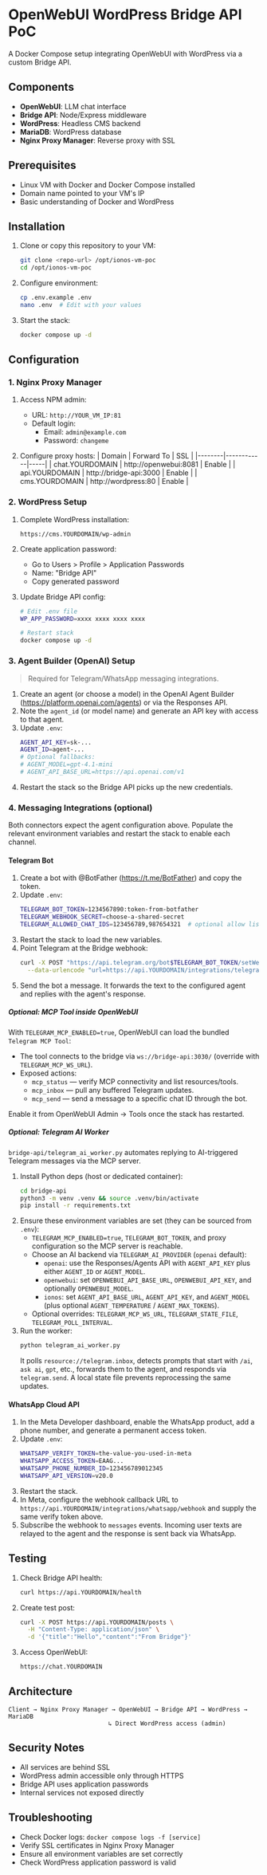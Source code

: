 # OpenWebUI WordPress Bridge API PoC

A Docker Compose setup integrating OpenWebUI with WordPress via a custom Bridge API.

## Components

- **OpenWebUI**: LLM chat interface
- **Bridge API**: Node/Express middleware
- **WordPress**: Headless CMS backend
- **MariaDB**: WordPress database
- **Nginx Proxy Manager**: Reverse proxy with SSL

## Prerequisites

- Linux VM with Docker and Docker Compose installed
- Domain name pointed to your VM's IP
- Basic understanding of Docker and WordPress

## Installation

1. Clone or copy this repository to your VM:
   ```bash
   git clone <repo-url> /opt/ionos-vm-poc
   cd /opt/ionos-vm-poc
   ```

2. Configure environment:
   ```bash
   cp .env.example .env
   nano .env  # Edit with your values
   ```

3. Start the stack:
   ```bash
   docker compose up -d
   ```

## Configuration

### 1. Nginx Proxy Manager

1. Access NPM admin:
   - URL: `http://YOUR_VM_IP:81`
   - Default login: 
     - Email: `admin@example.com`
     - Password: `changeme`

2. Configure proxy hosts:
   | Domain | Forward To | SSL |
   |--------|------------|-----|
   | chat.YOURDOMAIN | http://openwebui:8081 | Enable |
   | api.YOURDOMAIN | http://bridge-api:3000 | Enable |
   | cms.YOURDOMAIN | http://wordpress:80 | Enable |

### 2. WordPress Setup

1. Complete WordPress installation:
   ```
   https://cms.YOURDOMAIN/wp-admin
   ```

2. Create application password:
   - Go to Users > Profile > Application Passwords
   - Name: "Bridge API"
   - Copy generated password

3. Update Bridge API config:
   ```bash
   # Edit .env file
   WP_APP_PASSWORD=xxxx xxxx xxxx xxxx
   
   # Restart stack
   docker compose up -d
   ```

### 3. Agent Builder (OpenAI) Setup

> Required for Telegram/WhatsApp messaging integrations.

1. Create an agent (or choose a model) in the OpenAI Agent Builder (https://platform.openai.com/agents) or via the Responses API.
2. Note the `agent_id` (or model name) and generate an API key with access to that agent.
3. Update `.env`:
   ```bash
   AGENT_API_KEY=sk-...
   AGENT_ID=agent-...
   # Optional fallbacks:
   # AGENT_MODEL=gpt-4.1-mini
   # AGENT_API_BASE_URL=https://api.openai.com/v1
   ```
4. Restart the stack so the Bridge API picks up the new credentials.

### 4. Messaging Integrations (optional)

Both connectors expect the agent configuration above. Populate the relevant environment variables and restart the stack to enable each channel.

#### Telegram Bot

1. Create a bot with @BotFather (https://t.me/BotFather) and copy the token.
2. Update `.env`:
   ```bash
   TELEGRAM_BOT_TOKEN=1234567890:token-from-botfather
   TELEGRAM_WEBHOOK_SECRET=choose-a-shared-secret
   TELEGRAM_ALLOWED_CHAT_IDS=123456789,987654321  # optional allow list
   ```
3. Restart the stack to load the new variables.
4. Point Telegram at the Bridge webhook:
   ```bash
   curl -X POST "https://api.telegram.org/bot$TELEGRAM_BOT_TOKEN/setWebhook" \
     --data-urlencode "url=https://api.YOURDOMAIN/integrations/telegram/webhook?secret=$TELEGRAM_WEBHOOK_SECRET"
   ```
5. Send the bot a message. It forwards the text to the configured agent and replies with the agent's response.

##### Optional: MCP Tool inside OpenWebUI

With `TELEGRAM_MCP_ENABLED=true`, OpenWebUI can load the bundled `Telegram MCP Tool`:

- The tool connects to the bridge via `ws://bridge-api:3030/` (override with `TELEGRAM_MCP_WS_URL`).
- Exposed actions:
  - `mcp_status` — verify MCP connectivity and list resources/tools.
  - `mcp_inbox` — pull any buffered Telegram updates.
  - `mcp_send` — send a message to a specific chat ID through the bot.

Enable it from OpenWebUI Admin → Tools once the stack has restarted.

##### Optional: Telegram AI Worker

`bridge-api/telegram_ai_worker.py` automates replying to AI-triggered Telegram messages via the MCP server.

1. Install Python deps (host or dedicated container):
   ```bash
   cd bridge-api
   python3 -m venv .venv && source .venv/bin/activate
   pip install -r requirements.txt
   ```
2. Ensure these environment variables are set (they can be sourced from `.env`):
   - `TELEGRAM_MCP_ENABLED=true`, `TELEGRAM_BOT_TOKEN`, and proxy configuration so the MCP server is reachable.
   - Choose an AI backend via `TELEGRAM_AI_PROVIDER` (`openai` default):
     - `openai`: use the Responses/Agents API with `AGENT_API_KEY` plus either `AGENT_ID` or `AGENT_MODEL`.
     - `openwebui`: set `OPENWEBUI_API_BASE_URL`, `OPENWEBUI_API_KEY`, and optionally `OPENWEBUI_MODEL`.
     - `ionos`: set `AGENT_API_BASE_URL`, `AGENT_API_KEY`, and `AGENT_MODEL` (plus optional `AGENT_TEMPERATURE` / `AGENT_MAX_TOKENS`).
   - Optional overrides: `TELEGRAM_MCP_WS_URL`, `TELEGRAM_STATE_FILE`, `TELEGRAM_POLL_INTERVAL`.
3. Run the worker:
   ```bash
   python telegram_ai_worker.py
   ```
   It polls `resource://telegram.inbox`, detects prompts that start with `/ai`, `ask ai`, `gpt`, etc., forwards them to the agent, and responds via `telegram.send`. A local state file prevents reprocessing the same updates.

#### WhatsApp Cloud API

1. In the Meta Developer dashboard, enable the WhatsApp product, add a phone number, and generate a permanent access token.
2. Update `.env`:
   ```bash
   WHATSAPP_VERIFY_TOKEN=the-value-you-used-in-meta
   WHATSAPP_ACCESS_TOKEN=EAAG...
   WHATSAPP_PHONE_NUMBER_ID=123456789012345
   WHATSAPP_API_VERSION=v20.0
   ```
3. Restart the stack.
4. In Meta, configure the webhook callback URL to `https://api.YOURDOMAIN/integrations/whatsapp/webhook` and supply the same verify token above.
5. Subscribe the webhook to `messages` events. Incoming user texts are relayed to the agent and the response is sent back via WhatsApp.

## Testing

1. Check Bridge API health:
   ```bash
   curl https://api.YOURDOMAIN/health
   ```

2. Create test post:
   ```bash
   curl -X POST https://api.YOURDOMAIN/posts \
     -H "Content-Type: application/json" \
     -d '{"title":"Hello","content":"From Bridge"}'
   ```

3. Access OpenWebUI:
   ```
   https://chat.YOURDOMAIN
   ```

## Architecture

```
Client → Nginx Proxy Manager → OpenWebUI → Bridge API → WordPress → MariaDB
                            ↳ Direct WordPress access (admin)
```

## Security Notes

- All services are behind SSL
- WordPress admin accessible only through HTTPS
- Bridge API uses application passwords
- Internal services not exposed directly

## Troubleshooting

- Check Docker logs: `docker compose logs -f [service]`
- Verify SSL certificates in Nginx Proxy Manager
- Ensure all environment variables are set correctly
- Check WordPress application password is valid


